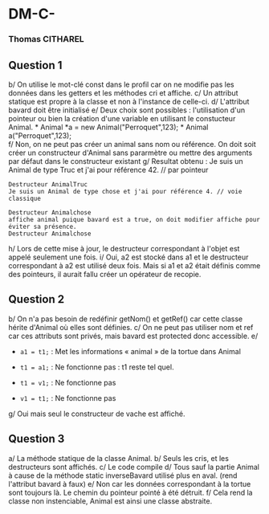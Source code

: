 # DM-C-

### Thomas CITHAREL

## Question 1
b/ On utilise le mot-clé const dans le profil car on ne modifie pas les données dans les getters et les méthodes cri et affiche.
c/ Un attribut statique est propre à la classe et non à l'instance de celle-ci.
d/ L'attribut bavard doit être initialisé
e/ Deux choix sont possibles : l'utilisation d'un pointeur ou bien la création d'une variable en utilisant le constucteur Animal.
 		* 	Animal *a = new Animal("Perroquet",123);
		* 	Animal a("Perroquet",123);	
f/ Non, on ne peut pas créer un animal sans nom ou référence. On doit soit créer un constructeur d'Animal sans pararmètre ou mettre des arguments par défaut dans le constructeur existant
g/ Resultat obtenu : 
 	Je suis un Animal de type Truc et j'ai pour référence 42.  // par pointeur

 	Destructeur AnimalTruc
 	Je suis un Animal de type chose et j'ai pour référence 4. // voie classique

 	Destructeur Animalchose
 	affiche animal puique bavard est a true, on doit modifier affiche pour éviter sa présence.
 	Destructeur Animalchose
h/ Lors de cette mise à jour, le destructeur correspondant à l'objet est appelé seulement une fois.
i/ Oui, a2 est stocké dans a1 et le destructeur correspondant à a2 est utilisé deux fois.
	Mais si a1 et a2 était définis comme des pointeurs, il aurait fallu créer un opérateur de recopie.


## Question 2

b/ On n'a pas besoin de redéfinir getNom() et getRef() car cette classe hérite d'Animal où elles sont définies.
c/ On ne peut pas utiliser nom et ref car ces attributs sont privés, mais bavard est protected donc accessible.
e/ 

* `a1 = t1;` : Met les informations « animal » de la tortue dans Animal

* `t1 = a1;` : Ne fonctionne pas : t1 reste tel quel.

* `t1 = v1;` : Ne fonctionne pas

* `v1 = t1;` : Ne fonctionne pas

g/ Oui mais seul le constructeur de vache est affiché.


## Question 3

a/ La méthode statique de la classe Animal.
b/ Seuls les cris, et les destructeurs sont affichés.
c/ Le code compile
d/ Tous sauf la partie Animal à cause de la méthode static inverseBavard utilisé plus en aval. (rend l'attribut bavard à faux)
e/ Non car les données correspondant à la tortue sont toujours là. Le chemin du pointeur pointé à été détruit.
f/ Cela rend la classe non instenciable, Animal est ainsi une classe abstraite.

